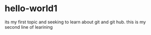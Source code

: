 # hello-world1
its my first topic and seeking to learn about git and git hub.
this is my second line of learining 
